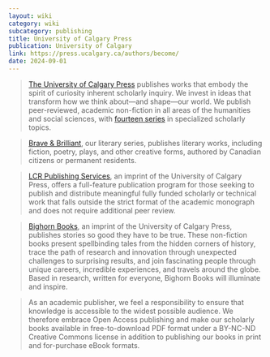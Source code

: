 ```yaml
---
layout: wiki
category: wiki
subcategory: publishing
title: University of Calgary Press
publication: University of Calgary
link: https://press.ucalgary.ca/authors/become/
date: 2024-09-01
---
```


> [The University of Calgary Press](https://press.ucalgary.ca/) publishes works that embody the spirit of curiosity inherent scholarly inquiry. We invest in ideas that transform how we think about—and shape—our world. We publish peer-reviewed, academic non-fiction in all areas of the humanities and social sciences, with [fourteen series](https://press.ucalgary.ca/our-series/) in specialized scholarly topics.

> [Brave & Brilliant](https://press.ucalgary.ca/series/brave-brilliant/), our literary series, publishes literary works, including fiction, poetry, plays, and other creative forms, authored by Canadian citizens or permanent residents.

> [LCR Publishing Services](https://press.ucalgary.ca/lcrps/), an imprint of the University of Calgary Press, offers a full-feature publication program for those seeking to publish and distribute meaningful fully funded scholarly or technical work that falls outside the strict format of the academic monograph and does not require additional peer review.

> [Bighorn Books](https://press.ucalgary.ca/bighorn/), an imprint of the University of Calgary Press, publishes stories so good they have to be true. These non-fiction books present spellbinding tales from the hidden corners of history, trace the path of research and innovation through unexpected challenges to surprising results, and join fascinating people through unique careers, incredible experiences, and travels around the globe. Based in research, written for everyone, Bighorn Books will illuminate and inspire.

> As an academic publisher, we feel a responsibility to ensure that knowledge is accessible to the widest possible audience. We therefore embrace Open Access publishing and make our scholarly books available in free-to-download PDF format under a BY-NC-ND Creative Commons license in addition to publishing our books in print and for-purchase eBook formats.
